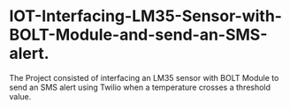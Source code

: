 # IOT-Interfacing-LM35-Sensor-with-BOLT-Module-and-send-an-SMS-alert.
The Project consisted of interfacing an LM35 sensor with BOLT Module to send an SMS alert using Twilio when a temperature crosses a threshold value.
